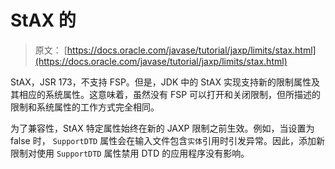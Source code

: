 # StAX 的

> 原文： [https://docs.oracle.com/javase/tutorial/jaxp/limits/stax.html](https://docs.oracle.com/javase/tutorial/jaxp/limits/stax.html)

StAX，JSR 173，不支持 FSP。但是，JDK 中的 StAX 实现支持新的限制属性及其相应的系统属性。这意味着，虽然没有 FSP 可以打开和关闭限制，但所描述的限制和系统属性的工作方式完全相同。

为了兼容性，StAX 特定属性始终在新的 JAXP 限制之前生效。例如，当设置为 false 时， `SupportDTD` 属性会在输入文件包含`实体`引用时引发异常。因此，添加新限制对使用 `SupportDTD` 属性禁用 DTD 的应用程序没有影响。